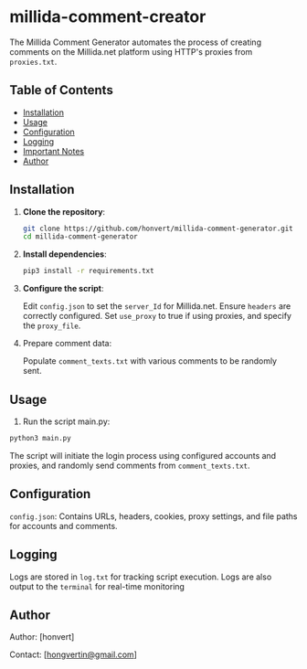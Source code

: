# millida-comment-creator

The Millida Comment Generator automates the process of creating comments on the Millida.net platform using HTTP's proxies from `proxies.txt`.

## Table of Contents

- [Installation](#installation)
- [Usage](#usage)
- [Configuration](#configuration)
- [Logging](#logging)
- [Important Notes](#important-notes)
- [Author](#author)

## Installation

1. **Clone the repository**:
   ```bash
   git clone https://github.com/honvert/millida-comment-generator.git
   cd millida-comment-generator
   ```
2. **Install dependencies**:
   ```bash
   pip3 install -r requirements.txt
   ```
3. **Configure the script**:
   
   Edit `config.json` to set the `server_Id` for Millida.net.
   Ensure `headers` are correctly configured.
   Set `use_proxy` to true if using proxies, and specify the `proxy_file`.

4. Prepare comment data:
   
   Populate `comment_texts.txt` with various comments to be randomly sent.

## Usage
1. Run the script main.py:

```bash
python3 main.py
```

  The script will initiate the login process using configured accounts and proxies, and randomly send comments from `comment_texts.txt`.

## Configuration
  `config.json`: Contains URLs, headers, cookies, proxy settings, and file paths for accounts and comments.

## Logging
  Logs are stored in `log.txt` for tracking script execution.
  Logs are also output to the `terminal` for real-time monitoring

## Author
  Author: [honvert]
  
  Contact: [hongvertin@gmail.com]
